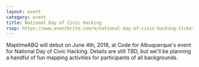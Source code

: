 ```yaml
---
layout: event
category: event
title: National Day of Civic Hacking
rsvp: https://www.eventbrite.com/e/national-day-of-civic-hacking-tickets-24578132857
---
```


MaptimeABQ will debut on June 4th, 2016, at Code for Albuquerque's event for National Day of Civic Hacking. Details are still TBD, but we'll be planning a handful of fun mapping activities for participants of all backgrounds.
